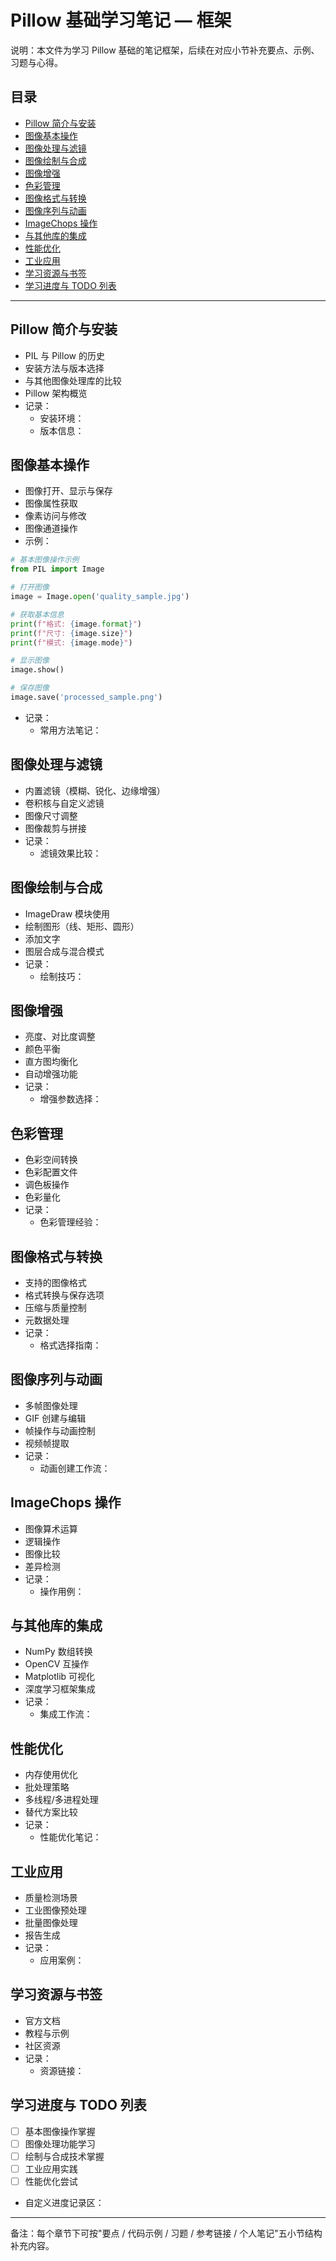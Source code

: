 ﻿# Pillow 基础学习笔记 — 框架

说明：本文件为学习 Pillow 基础的笔记框架，后续在对应小节补充要点、示例、习题与心得。

## 目录
- [Pillow 简介与安装](#pillow-简介与安装)
- [图像基本操作](#图像基本操作)
- [图像处理与滤镜](#图像处理与滤镜)
- [图像绘制与合成](#图像绘制与合成)
- [图像增强](#图像增强)
- [色彩管理](#色彩管理)
- [图像格式与转换](#图像格式与转换)
- [图像序列与动画](#图像序列与动画)
- [ImageChops 操作](#imagechops-操作)
- [与其他库的集成](#与其他库的集成)
- [性能优化](#性能优化)
- [工业应用](#工业应用)
- [学习资源与书签](#学习资源与书签)
- [学习进度与 TODO 列表](#学习进度与-todo-列表)

---

## Pillow 简介与安装
- PIL 与 Pillow 的历史
- 安装方法与版本选择
- 与其他图像处理库的比较
- Pillow 架构概览
- 记录：
    - 安装环境：
    - 版本信息：

## 图像基本操作
- 图像打开、显示与保存
- 图像属性获取
- 像素访问与修改
- 图像通道操作
- 示例：
```python
# 基本图像操作示例
from PIL import Image

# 打开图像
image = Image.open('quality_sample.jpg')

# 获取基本信息
print(f"格式: {image.format}")
print(f"尺寸: {image.size}")
print(f"模式: {image.mode}")

# 显示图像
image.show()

# 保存图像
image.save('processed_sample.png')
```
- 记录：
    - 常用方法笔记：

## 图像处理与滤镜
- 内置滤镜（模糊、锐化、边缘增强）
- 卷积核与自定义滤镜
- 图像尺寸调整
- 图像裁剪与拼接
- 记录：
    - 滤镜效果比较：

## 图像绘制与合成
- ImageDraw 模块使用
- 绘制图形（线、矩形、圆形）
- 添加文字
- 图层合成与混合模式
- 记录：
    - 绘制技巧：

## 图像增强
- 亮度、对比度调整
- 颜色平衡
- 直方图均衡化
- 自动增强功能
- 记录：
    - 增强参数选择：

## 色彩管理
- 色彩空间转换
- 色彩配置文件
- 调色板操作
- 色彩量化
- 记录：
    - 色彩管理经验：

## 图像格式与转换
- 支持的图像格式
- 格式转换与保存选项
- 压缩与质量控制
- 元数据处理
- 记录：
    - 格式选择指南：

## 图像序列与动画
- 多帧图像处理
- GIF 创建与编辑
- 帧操作与动画控制
- 视频帧提取
- 记录：
    - 动画创建工作流：

## ImageChops 操作
- 图像算术运算
- 逻辑操作
- 图像比较
- 差异检测
- 记录：
    - 操作用例：

## 与其他库的集成
- NumPy 数组转换
- OpenCV 互操作
- Matplotlib 可视化
- 深度学习框架集成
- 记录：
    - 集成工作流：

## 性能优化
- 内存使用优化
- 批处理策略
- 多线程/多进程处理
- 替代方案比较
- 记录：
    - 性能优化笔记：

## 工业应用
- 质量检测场景
- 工业图像预处理
- 批量图像处理
- 报告生成
- 记录：
    - 应用案例：

## 学习资源与书签
- 官方文档
- 教程与示例
- 社区资源
- 记录：
    - 资源链接：

## 学习进度与 TODO 列表
- [ ] 基本图像操作掌握
- [ ] 图像处理功能学习
- [ ] 绘制与合成技术掌握
- [ ] 工业应用实践
- [ ] 性能优化尝试
- 自定义进度记录区：

---

备注：每个章节下可按"要点 / 代码示例 / 习题 / 参考链接 / 个人笔记"五小节结构补充内容。